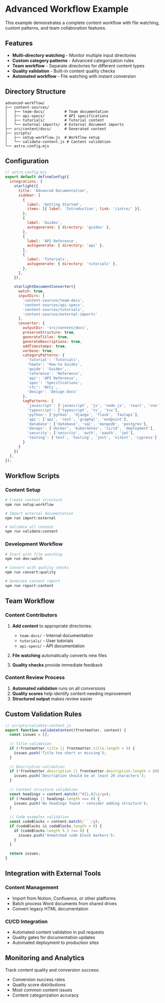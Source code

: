 # Advanced Workflow Example

This example demonstrates a complete content workflow with file watching, custom patterns, and team collaboration features.

## Features

- **Multi-directory watching** - Monitor multiple input directories
- **Custom category patterns** - Advanced categorization rules
- **Team workflow** - Separate directories for different content types
- **Quality validation** - Built-in content quality checks
- **Automated workflow** - File watching with instant conversion

## Directory Structure

```
advanced-workflow/
├── content-sources/
│   ├── team-docs/         # Team documentation
│   ├── api-specs/         # API specifications
│   ├── tutorials/         # Tutorial content
│   └── external-imports/  # External document imports
├── src/content/docs/      # Generated content
├── scripts/
│   ├── setup-workflow.js  # Workflow setup
│   └── validate-content.js # Content validation
└── astro.config.mjs
```

## Configuration

```js
// astro.config.mjs
export default defineConfig({
  integrations: [
    starlight({
      title: 'Advanced Documentation',
      sidebar: [
        {
          label: 'Getting Started',
          items: [{ label: 'Introduction', link: '/intro/' }],
        },
        {
          label: 'Guides',
          autogenerate: { directory: 'guides' },
        },
        {
          label: 'API Reference',
          autogenerate: { directory: 'api' },
        },
        {
          label: 'Tutorials',
          autogenerate: { directory: 'tutorials' },
        },
      ],
    }),
    
    starlightDocumentConverter({
      watch: true,
      inputDirs: [
        'content-sources/team-docs',
        'content-sources/api-specs',
        'content-sources/tutorials',
        'content-sources/external-imports'
      ],
      converter: {
        outputDir: 'src/content/docs',
        preserveStructure: true,
        generateTitles: true,
        generateDescriptions: true,
        addTimestamps: true,
        verbose: true,
        categoryPatterns: {
          'tutorial': 'Tutorials',
          'howto': 'How-to Guides',
          'guide': 'Guides',
          'reference': 'Reference',
          'api': 'API Reference',
          'spec': 'Specifications',
          'rfc': 'RFCs',
          'design': 'Design Docs'
        },
        tagPatterns: {
          'javascript': ['javascript', 'js', 'node.js', 'react', 'vue'],
          'typescript': ['typescript', 'ts', 'tsx'],
          'python': ['python', 'django', 'flask', 'fastapi'],
          'api': ['api', 'rest', 'graphql', 'endpoint'],
          'database': ['database', 'sql', 'mongodb', 'postgres'],
          'devops': ['docker', 'kubernetes', 'ci/cd', 'deployment'],
          'security': ['security', 'auth', 'oauth', 'jwt'],
          'testing': ['test', 'testing', 'jest', 'vitest', 'cypress']
        }
      }
    })
  ],
});
```

## Workflow Scripts

### Content Setup
```bash
# Create content structure
npm run setup:workflow

# Import external documentation
npm run import:external

# Validate all content
npm run validate:content
```

### Development Workflow
```bash
# Start with file watching
npm run dev:watch

# Convert with quality checks
npm run convert:quality

# Generate content report
npm run report:content
```

## Team Workflow

### Content Contributors

1. **Add content** to appropriate directories:
   - `team-docs/` - Internal documentation
   - `tutorials/` - User tutorials
   - `api-specs/` - API documentation

2. **File watching** automatically converts new files

3. **Quality checks** provide immediate feedback

### Content Review Process

1. **Automated validation** runs on all conversions
2. **Quality scores** help identify content needing improvement
3. **Structured output** makes review easier

## Custom Validation Rules

```js
// scripts/validate-content.js
export function validateContent(frontmatter, content) {
  const issues = [];
  
  // Title validation
  if (!frontmatter.title || frontmatter.title.length < 5) {
    issues.push('Title too short or missing');
  }
  
  // Description validation
  if (!frontmatter.description || frontmatter.description.length < 20) {
    issues.push('Description should be at least 20 characters');
  }
  
  // Content structure validation
  const headings = content.match(/^#{1,6}\s/gm);
  if (!headings || headings.length === 0) {
    issues.push('No headings found - consider adding structure');
  }
  
  // Code examples validation
  const codeBlocks = content.match(/```/g);
  if (codeBlocks && codeBlocks.length > 0) {
    if (codeBlocks.length % 2 !== 0) {
      issues.push('Unmatched code block markers');
    }
  }
  
  return issues;
}
```

## Integration with External Tools

### Content Management
- Import from Notion, Confluence, or other platforms
- Batch process Word documents from shared drives
- Convert legacy HTML documentation

### CI/CD Integration
- Automated content validation in pull requests
- Quality gates for documentation updates
- Automated deployment to production sites

## Monitoring and Analytics

Track content quality and conversion success:
- Conversion success rates
- Quality score distributions
- Most common content issues
- Content categorization accuracy